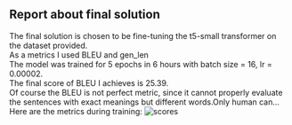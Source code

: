 ## Report about final solution

The final solution is chosen to be fine-tuning the t5-small transformer on the dataset provided.\
As a metrics I used BLEU and gen_len\
The model was trained for 5 epochs in 6 hours with batch size = 16, lr = 0.00002.\
The final score of BLEU I achieves is 25.39.\
Of course the BLEU is not perfect metric, since it cannot properly evaluate the sentences with exact meanings but different words.Only human can...\
Here are the metrics during training:
![scores](/figures/scores1.png)
